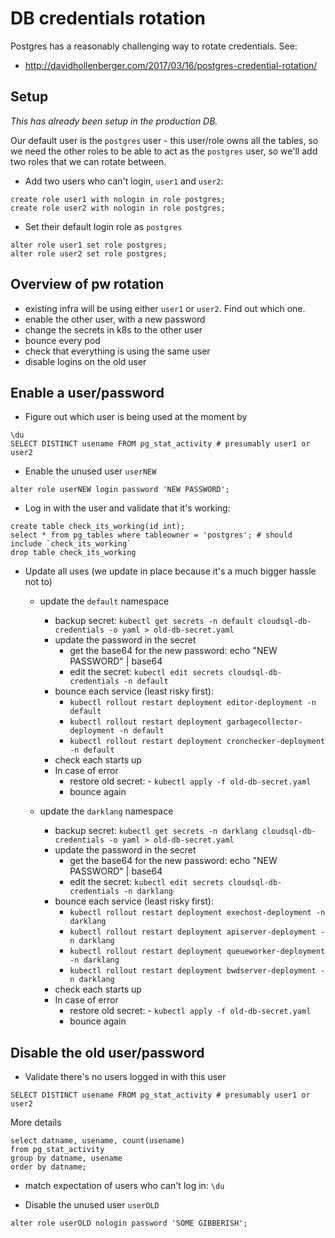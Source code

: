 # DB credentials rotation

Postgres has a reasonably challenging way to rotate credentials. See:

- http://davidhollenberger.com/2017/03/16/postgres-credential-rotation/

## Setup

_This has already been setup in the production DB._

Our default user is the `postgres` user - this user/role owns all the tables, so we
need the other roles to be able to act as the `postgres` user, so we'll add two roles
that we can rotate between.

- Add two users who can't login, `user1` and `user2`:

```
create role user1 with nologin in role postgres;
create role user2 with nologin in role postgres;
```

- Set their default login role as `postgres`

```
alter role user1 set role postgres;
alter role user2 set role postgres;
```

## Overview of pw rotation

- existing infra will be using either `user1` or `user2`. Find out which one.
- enable the other user, with a new password
- change the secrets in k8s to the other user
- bounce every pod
- check that everything is using the same user
- disable logins on the old user

## Enable a user/password

- Figure out which user is being used at the moment by

```
\du
SELECT DISTINCT usename FROM pg_stat_activity # presumably user1 or user2
```

- Enable the unused user `userNEW`

```
alter role userNEW login password 'NEW PASSWORD';
```

- Log in with the user and validate that it's working:

```
create table check_its_working(id int);
select * from pg_tables where tableowner = 'postgres'; # should include `check_its_working`
drop table check_its_working
```

- Update all uses (we update in place because it's a much bigger hassle not to)

  - update the `default` namespace

    - backup secret: `kubectl get secrets -n default cloudsql-db-credentials -o yaml > old-db-secret.yaml`
    - update the password in the secret
      - get the base64 for the new password: echo "NEW PASSWORD" | base64
      - edit the secret: `kubectl edit secrets cloudsql-db-credentials -n default`
    - bounce each service (least risky first):
      - `kubectl rollout restart deployment editor-deployment -n default`
      - `kubectl rollout restart deployment garbagecollector-deployment -n default`
      - `kubectl rollout restart deployment cronchecker-deployment -n default`
    - check each starts up
    - In case of error
      - restore old secret: - `kubectl apply -f old-db-secret.yaml`
      - bounce again

  - update the `darklang` namespace
    - backup secret: `kubectl get secrets -n darklang cloudsql-db-credentials -o yaml > old-db-secret.yaml`
    - update the password in the secret
      - get the base64 for the new password: echo "NEW PASSWORD" | base64
      - edit the secret: `kubectl edit secrets cloudsql-db-credentials -n darklang`
    - bounce each service (least risky first):
      - `kubectl rollout restart deployment exechost-deployment -n darklang`
      - `kubectl rollout restart deployment apiserver-deployment -n darklang`
      - `kubectl rollout restart deployment queueworker-deployment -n darklang`
      - `kubectl rollout restart deployment bwdserver-deployment -n darklang`
    - check each starts up
    - In case of error
      - restore old secret: - `kubectl apply -f old-db-secret.yaml`
      - bounce again

## Disable the old user/password

- Validate there's no users logged in with this user

```
SELECT DISTINCT usename FROM pg_stat_activity # presumably user1 or user2
```

More details

```
select datname, usename, count(usename)
from pg_stat_activity
group by datname, usename
order by datname;
```

- match expectation of users who can't log in: `\du`

- Disable the unused user `userOLD`

```
alter role userOLD nologin password 'SOME GIBBERISH';
```
